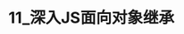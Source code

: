 # 11_深入JS面向对象继承

<script setup>
import { VuePDF, usePDF } from '@tato30/vue-pdf';
import pathName from  '/pdf/11_深入JS面向对象继承.pdf'
const { pdf, pages } = usePDF(pathName)
</script>

<VuePDF v-for="page in pages" :key="page" :pdf="pdf" :page="page" />
